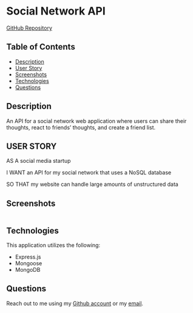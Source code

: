 # Social Network API

[GitHub Repository](https://github.com/Ericcrain77/social-network-api)

## Table of Contents
* [Description](#description)
* [User Story](#user-story)
* [Screenshots](#screenshots)
* [Technologies](#technologies)
* [Questions](#questions)

## Description

An API for a social network web application where users can share their thoughts, react to friends’ thoughts, and create a friend list.

## USER STORY

AS A social media startup

I WANT an API for my social network that uses a NoSQL database

SO THAT my website can handle large amounts of unstructured data

## Screenshots

![]()


## Technologies
This application utilizes the following:
* Express.js
* Mongoose
* MongoDB

## Questions
Reach out to me using my [Github account](https://github.com/Ericcrain77) or my [email](ericcrain77@gmail.com).